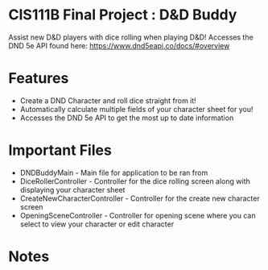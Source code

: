 # CIS111B Final Project : D&D Buddy
Assist new D&D players with dice rolling when playing D&D!
Accesses the DND 5e API found here: https://www.dnd5eapi.co/docs/#overview 

# Features
- Create a DND Character and roll dice straight from it!
- Automatically calculate multiple fields of your character sheet for you!
- Accesses the DND 5e API to get the most up to date information

# Important Files
- DNDBuddyMain - Main file for application to be ran from
- DiceRollerController - Controller for the dice rolling screen along with displaying your character sheet
- CreateNewCharacterController - Controller for the create new character screen
- OpeningSceneController - Controller for opening scene where you can select to view your character or edit character

# Notes
